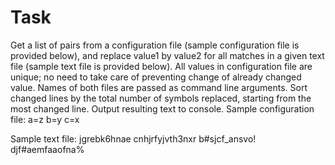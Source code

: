 # Task
Get a list of pairs from a configuration file (sample configuration file is provided below), and replace value1 by value2 for all matches in a given text file (sample text file is provided below). All values in configuration file are unique; no need to take care of preventing change of already changed value. Names of both files are passed as command line arguments. Sort changed lines by the total number of symbols replaced, starting from the most changed line. Output resulting text to console.
Sample configuration file:
a=z
b=y
c=x

Sample text file:
jgrebk6hnae
cnhjrfyjvth3nxr
b#sjcf_ansvo!
djf#aemfaaofna%
